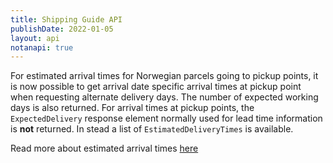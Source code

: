 ```yaml
---
title: Shipping Guide API
publishDate: 2022-01-05
layout: api
notanapi: true
---
```


For estimated arrival times for Norwegian parcels going to pickup points, it is now possible to get arrival date specific arrival times at pickup point when
requesting alternate delivery days. The number of expected working days is also returned. For arrival times at pickup points, the `ExpectedDelivery` response 
element normally used for lead time information is **not** returned. In stead a list of `EstimatedDeliveryTimes` is available.

Read more about estimated arrival times <a href="/api/shipping-guide_2/#estimated-arrival-time-for-domestic-parcels-and-cargo">here</a>
